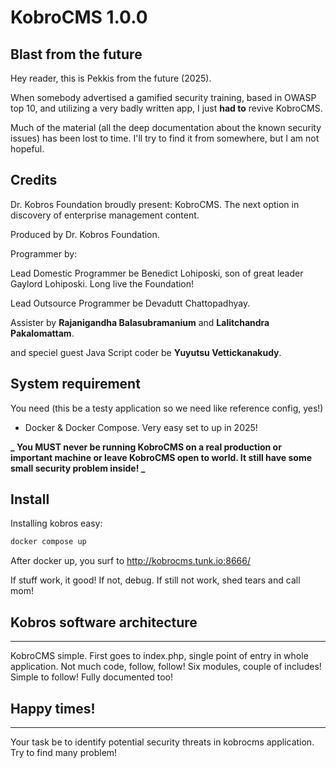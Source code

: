 # KobroCMS 1.0.0

## Blast from the future

Hey reader, this is Pekkis from the future (2025).

When somebody advertised a gamified security training, based in OWASP top 10, and utilizing a very badly written app, I just **had to** revive KobroCMS.

Much of the material (all the deep documentation about the known security issues) has been lost to time. I'll try to find it from somewhere, but I am not hopeful.

## Credits

Dr. Kobros Foundation broudly present: KobroCMS. The next option in discovery of enterprise management content.

Produced by Dr. Kobros Foundation.

Programmer by:

Lead Domestic Programmer be Benedict Lohiposki, son of great leader Gaylord Lohiposki. Long live the Foundation!

Lead Outsource Programmer be Devadutt Chattopadhyay.

Assister by **Rajanigandha Balasubramanium** and **Lalitchandra Pakalomattam**.

and speciel guest Java Script coder be **Yuyutsu Vettickanakudy**.

## System requirement

You need (this be a testy application so we need like reference config, yes!)

- Docker & Docker Compose. Very easy set to up in 2025!

**_ You MUST never be running KobroCMS on a real production or important machine or leave KobroCMS open to world. It still have some small security problem inside! _**

## Install

Installing kobros easy:

```bash
docker compose up
```

After docker up, you surf to http://kobrocms.tunk.io:8666/

If stuff work, it good! If not, debug. If still not work, shed tears and call mom!

## Kobros software architecture

---

KobroCMS simple. First goes to index.php, single point of entry in whole application. Not much code, follow, follow!
Six modules, couple of includes! Simple to follow! Fully documented too!

## Happy times!

---

Your task be to identify potential security threats in kobrocms application. Try to find many problem!
